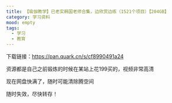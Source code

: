 ```yaml
---
title: 【瑜伽教学】已老实韩国老师合集，边欣赏边练（1521个项目）【204GB】
category: 学习资料
mood: empty
tags:
  - 学习
  - 教育
---
```





下载链接：https://pan.quark.cn/s/cf8990491a24







资源都是自己之前锻炼的时候在某站上花199买的，视频非常高清




现在网盘快满了，随时可能清除腾空间




随时失效，尽快转存！